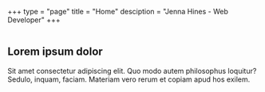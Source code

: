 +++
type = "page"
title = "Home"
desciption = "Jenna Hines - Web Developer"
+++

<section class="hero">
  <img src="https://farm1.staticflickr.com/735/21231173186_6472a192fe_k.jpg" alt="" class="hero__image">
  <div class="hero__content container">
    <h1>Lorem ipsum dolor</h1>
    <p>Sit amet consectetur adipiscing elit. Quo modo autem philosophus loquitur? Sedulo, inquam, faciam. Materiam vero rerum et copiam apud hos exilem.</p>
  </div>
</section>
